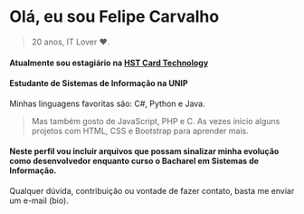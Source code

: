 # Olá, eu sou Felipe Carvalho
> 20 anos, IT Lover ❤️.

#### Atualmente sou estagiário na [HST Card Technology](https://www.hst.com.br/)

#### Estudante de Sistemas de Informação na UNIP

Minhas linguagens favoritas são: C#, Python e Java.
> Mas também gosto de JavaScript, PHP e C.
> As vezes inicio alguns projetos com HTML, CSS e Bootstrap para aprender mais.

#### Neste perfil vou incluir arquivos que possam sinalizar minha evolução como desenvolvedor enquanto curso o Bacharel em Sistemas de Informação.
Qualquer dúvida, contribuição ou vontade de fazer contato, basta me enviar um e-mail (bio).
